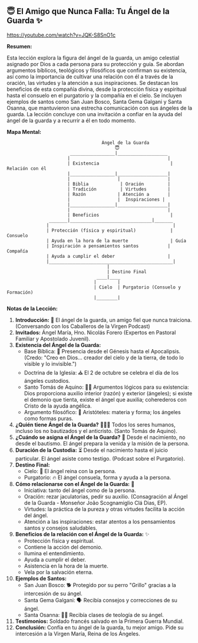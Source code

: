 ## 😇 El Amigo que Nunca Falla: Tu Ángel de la Guarda ✨

https://youtube.com/watch?v=JQK-S8SnO1c


**Resumen:**

Esta lección explora la figura del ángel de la guarda, un amigo celestial asignado por Dios a cada persona para su protección y guía. Se abordan argumentos bíblicos, teológicos y filosóficos que confirman su existencia, así como la importancia de cultivar una relación con él a través de la oración, las virtudes y la atención a sus inspiraciones. Se destacan los beneficios de esta compañía divina, desde la protección física y espiritual hasta el consuelo en el purgatorio y la compañía en el cielo. Se incluyen ejemplos de santos como San Juan Bosco, Santa Gema Galgani y  Santa Osanna, que mantuvieron una estrecha comunicación con sus ángeles de la guarda. La lección concluye con una invitación a confiar en la ayuda del ángel de la guarda y a recurrir a él en todo momento.

**Mapa Mental:**

```
                                    Ángel de la Guarda
                                         😇
                        _________________|___________________
                       |                                     |
                       | Existencia                           | Relación con él
                       |_________________|___________________|
                       |                  |                  |
                       | Biblia            | Oración         |
                       | Tradición         | Virtudes        |
                       | Razón            | Atención a       |
                       |                  |  Inspiraciones |
                       |_________________|___________________|
                       |                                     |
                       | Beneficios                           |
                _______|_______________________________|_______
               |                                               |
               | Protección (física y espiritual)             | Consuelo
               | Ayuda en la hora de la muerte                | Guía
               | Inspiración a pensamientos santos           | Compañía
               | Ayuda a cumplir el deber                    |
               |_______________________________________________|
                                      |
                                      | Destino Final
                                  ____|____
                                 |        |
                                 | Cielo  | Purgatorio (Consuelo y Formación)
                                 |________|
```



**Notas de la Lección:**

1. **Introducción:** 👋 El ángel de la guarda, un amigo fiel que nunca traiciona. (Conversando con los Caballeros de la Virgen Podcast)
2. **Invitados:**  Ángel María, Hno. Nicolás Forero (Expertos en Pastoral Familiar y Apostolado Juvenil).
3. **Existencia del Ángel de la Guarda:**
    *  Base Bíblica: 📖 Presencia desde el Génesis hasta el Apocalipsis. (Credo: "Creo en Dios... creador del cielo y de la tierra, de todo lo visible y lo invisible.")
    * Doctrina de la Iglesia:  ⛪ El 2 de octubre se celebra el día de los ángeles custodios.
    * Santo Tomás de Aquino:  👨‍🏫 Argumentos lógicos para su existencia: Dios proporciona auxilio interior (razón) y exterior (ángeles);  si existe el demonio que tienta, existe el ángel que auxilia;  coherederos con Cristo de la ayuda angélica.
    * Argumento filosófico:  🤔 Aristóteles: materia y forma; los ángeles como formas puras.
4. **¿Quién tiene Ángel de la Guarda?** 🧑‍🤝‍🧑 Todos los seres humanos, incluso los no bautizados y el anticristo.  (Santo Tomás de Aquino).
5. **¿Cuándo se asigna el Ángel de la Guarda?** 🤰 Desde el nacimiento, no desde el bautismo. El ángel prepara la venida y la misión de la persona.
6. **Duración de la Custodia:** ⏳ Desde el nacimiento hasta el juicio particular. El ángel asiste como testigo.  (Podcast sobre el Purgatorio).
7. **Destino Final:**  
    * Cielo:  👑 El ángel reina con la persona.
    * Purgatorio: 🔥 El ángel consuela, forma y ayuda a la persona.
8. **Cómo relacionarse con el Ángel de la Guarda:** 🙏
    * Iniciativa: tanto del ángel como de la persona.
    * Oración:  rezar jaculatorias, pedir su auxilio. (Consagración al Ángel de la Guarda - Monseñor João Scognamiglio Clá Dias, EP).
    * Virtudes:  la práctica de la pureza y otras virtudes facilita la acción del ángel.
    * Atención a las inspiraciones:  estar atentos a los pensamientos santos y consejos saludables.
9. **Beneficios de la relación con el Ángel de la Guarda:** ✨
    * Protección física y espiritual.
    * Contiene la acción del demonio.
    * Ilumina el entendimiento.
    * Ayuda a cumplir el deber.
    * Asistencia en la hora de la muerte.
    * Vela por la salvación eterna.
10. **Ejemplos de Santos:**
    * San Juan Bosco: 🐕 Protegido por su perro "Grillo" gracias a la intercesión de su ángel.
    * Santa Gema Galgani: 🗣️  Recibía consejos y correcciones de su ángel.
    * Santa Osanna: 👩‍🏫 Recibía clases de teología de su ángel.
11. **Testimonios:**  Soldado francés salvado en la Primera Guerra Mundial.
12. **Conclusión:** Confía en tu ángel de la guarda, tu mejor amigo.  Pide su intercesión a la Virgen María, Reina de los Ángeles.


